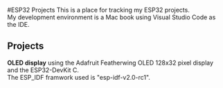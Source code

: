 #ESP32 Projects
This is a place for tracking my ESP32 projects.  
My development environment is a Mac book using Visual Studio Code as the IDE.  


## Projects
**OLED display** using the Adafruit Featherwing OLED 128x32 pixel display and the ESP32-DevKit C.  
The ESP_IDF framwork used is "esp-idf-v2.0-rc1".  

